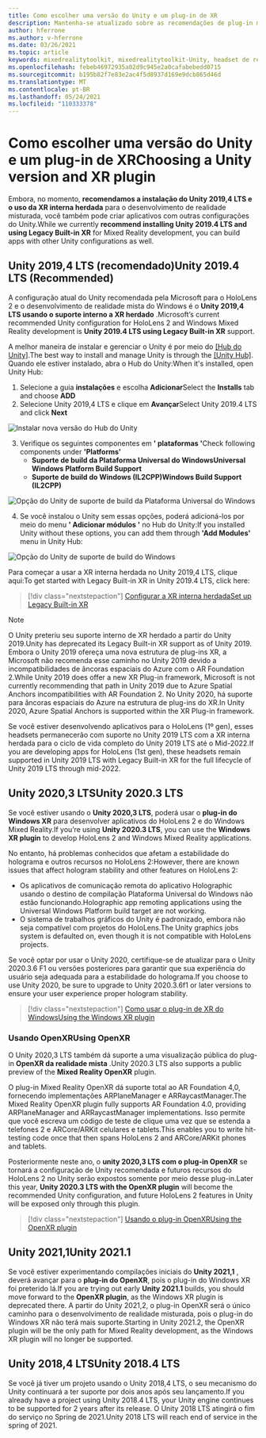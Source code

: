 ```yaml
---
title: Como escolher uma versão do Unity e um plug-in de XR
description: Mantenha-se atualizado sobre as recomendações de plug-in mais recentes do Unity e do XR para o desenvolvimento de aplicativos do HoloLens.
author: hferrone
ms.author: v-hferrone
ms.date: 03/26/2021
ms.topic: article
keywords: mixedrealitytoolkit, mixedrealitytoolkit-Unity, headset de realidade misturada, headset de realidade mista do Windows, headset da realidade virtual, Unity
ms.openlocfilehash: febeb46972935a02d9c945e2a0cafabebedd0715
ms.sourcegitcommit: b195b82f7e83e2ac4f5d8937d169e9dcb865d46d
ms.translationtype: MT
ms.contentlocale: pt-BR
ms.lasthandoff: 05/24/2021
ms.locfileid: "110333378"
---
```

# <a name="choosing-a-unity-version-and-xr-plugin"></a><span data-ttu-id="dbfda-104">Como escolher uma versão do Unity e um plug-in de XR</span><span class="sxs-lookup"><span data-stu-id="dbfda-104">Choosing a Unity version and XR plugin</span></span>

<span data-ttu-id="dbfda-105">Embora, no momento, **recomendamos a instalação do Unity 2019,4 LTS e o uso da XR interna herdada** para o desenvolvimento de realidade misturada, você também pode criar aplicativos com outras configurações do Unity.</span><span class="sxs-lookup"><span data-stu-id="dbfda-105">While we currently **recommend installing Unity 2019.4 LTS and using Legacy Built-in XR** for Mixed Reality development, you can build apps with other Unity configurations as well.</span></span>

## <a name="unity-20194-lts-recommended"></a><span data-ttu-id="dbfda-106">Unity 2019,4 LTS (recomendado)</span><span class="sxs-lookup"><span data-stu-id="dbfda-106">Unity 2019.4 LTS (Recommended)</span></span>

<span data-ttu-id="dbfda-107">A configuração atual do Unity recomendada pela Microsoft para o HoloLens 2 e o desenvolvimento de realidade mista do Windows é o **Unity 2019,4 LTS usando o suporte interno a XR herdado** .</span><span class="sxs-lookup"><span data-stu-id="dbfda-107">Microsoft’s current recommended Unity configuration for HoloLens 2 and Windows Mixed Reality development is **Unity 2019.4 LTS using Legacy Built-in XR** support.</span></span>

<span data-ttu-id="dbfda-108">A melhor maneira de instalar e gerenciar o Unity é por meio do <a href="https://unity3d.com/get-unity/download" target="_blank">[Hub do Unity]</a>.</span><span class="sxs-lookup"><span data-stu-id="dbfda-108">The best way to install and manage Unity is through the <a href="https://unity3d.com/get-unity/download" target="_blank">[Unity Hub]</a>.</span></span> <span data-ttu-id="dbfda-109">Quando ele estiver instalado, abra o Hub do Unity:</span><span class="sxs-lookup"><span data-stu-id="dbfda-109">When it's installed, open Unity Hub:</span></span>

1. <span data-ttu-id="dbfda-110">Selecione a guia **instalações** e escolha **Adicionar**</span><span class="sxs-lookup"><span data-stu-id="dbfda-110">Select the **Installs** tab and choose **ADD**</span></span>
2. <span data-ttu-id="dbfda-111">Selecione Unity 2019,4 LTS e clique em **Avançar**</span><span class="sxs-lookup"><span data-stu-id="dbfda-111">Select Unity 2019.4 LTS and click **Next**</span></span>

![Instalar nova versão do Hub do Unity](images/unity-hub-img-01.png)

3. <span data-ttu-id="dbfda-113">Verifique os seguintes componentes em **' plataformas '**</span><span class="sxs-lookup"><span data-stu-id="dbfda-113">Check following components under **'Platforms'**</span></span>
    * <span data-ttu-id="dbfda-114">**Suporte de build da Plataforma Universal do Windows**</span><span class="sxs-lookup"><span data-stu-id="dbfda-114">**Universal Windows Platform Build Support**</span></span> 
    * <span data-ttu-id="dbfda-115">**Suporte de build do Windows (IL2CPP)**</span><span class="sxs-lookup"><span data-stu-id="dbfda-115">**Windows Build Support (IL2CPP)**</span></span>

![Opção do Unity de suporte de build da Plataforma Universal do Windows](../images/Unity_Install_Option_UWP.png)

4. <span data-ttu-id="dbfda-117">Se você instalou o Unity sem essas opções, poderá adicioná-los por meio do menu **' Adicionar módulos '** no Hub do Unity:</span><span class="sxs-lookup"><span data-stu-id="dbfda-117">If you installed Unity without these options, you can add them through **'Add Modules'** menu in Unity Hub:</span></span>

![Opção do Unity de suporte de build do Windows](../images/Unity_Install_Option_UWP2.png)

<span data-ttu-id="dbfda-119">Para começar a usar a XR interna herdada no Unity 2019,4 LTS, clique aqui:</span><span class="sxs-lookup"><span data-stu-id="dbfda-119">To get started with Legacy Built-in XR in Unity 2019.4 LTS, click here:</span></span>

> [!div class="nextstepaction"]
> [<span data-ttu-id="dbfda-120">Configurar a XR interna herdada</span><span class="sxs-lookup"><span data-stu-id="dbfda-120">Set up Legacy Built-in XR</span></span>](legacy-xr-support.md)

> [!NOTE]
> <span data-ttu-id="dbfda-121">O Unity preteriu seu suporte interno de XR herdado a partir do Unity 2019.</span><span class="sxs-lookup"><span data-stu-id="dbfda-121">Unity has deprecated its Legacy Built-in XR support as of Unity 2019.</span></span>  <span data-ttu-id="dbfda-122">Embora o Unity 2019 ofereça uma nova estrutura de plug-ins XR, a Microsoft não recomenda esse caminho no Unity 2019 devido a incompatibilidades de âncoras espaciais do Azure com o AR Foundation 2.</span><span class="sxs-lookup"><span data-stu-id="dbfda-122">While Unity 2019 does offer a new XR Plug-in framework, Microsoft is not currently recommending that path in Unity 2019 due to Azure Spatial Anchors incompatibilities with AR Foundation 2.</span></span>  <span data-ttu-id="dbfda-123">No Unity 2020, há suporte para âncoras espaciais do Azure na estrutura de plug-ins do XR.</span><span class="sxs-lookup"><span data-stu-id="dbfda-123">In Unity 2020, Azure Spatial Anchors is supported within the XR Plug-in framework.</span></span>

<span data-ttu-id="dbfda-124">Se você estiver desenvolvendo aplicativos para o HoloLens (1º gen), esses headsets permanecerão com suporte no Unity 2019 LTS com a XR interna herdada para o ciclo de vida completo do Unity 2019 LTS até o Mid-2022.</span><span class="sxs-lookup"><span data-stu-id="dbfda-124">If you are developing apps for HoloLens (1st gen), these headsets remain supported in Unity 2019 LTS with Legacy Built-in XR for the full lifecycle of Unity 2019 LTS through mid-2022.</span></span>

## <a name="unity-20203-lts"></a><span data-ttu-id="dbfda-125">Unity 2020,3 LTS</span><span class="sxs-lookup"><span data-stu-id="dbfda-125">Unity 2020.3 LTS</span></span> 

<span data-ttu-id="dbfda-126">Se você estiver usando o **Unity 2020,3 LTS**, poderá usar o **plug-in do Windows XR** para desenvolver aplicativos do HoloLens 2 e do Windows Mixed Reality.</span><span class="sxs-lookup"><span data-stu-id="dbfda-126">If you’re using **Unity 2020.3 LTS**, you can use the **Windows XR plugin** to develop HoloLens 2 and Windows Mixed Reality applications.</span></span>

<span data-ttu-id="dbfda-127">No entanto, há problemas conhecidos que afetam a estabilidade do holograma e outros recursos no HoloLens 2:</span><span class="sxs-lookup"><span data-stu-id="dbfda-127">However, there are known issues that affect hologram stability and other features on HoloLens 2:</span></span> 

* <span data-ttu-id="dbfda-128">Os aplicativos de comunicação remota do aplicativo Holographic usando o destino de compilação Plataforma Universal do Windows não estão funcionando.</span><span class="sxs-lookup"><span data-stu-id="dbfda-128">Holographic app remoting applications using the Universal Windows Platform build target are not working.</span></span>
* <span data-ttu-id="dbfda-129">O sistema de trabalhos gráficos do Unity é padronizado, embora não seja compatível com projetos do HoloLens.</span><span class="sxs-lookup"><span data-stu-id="dbfda-129">The Unity graphics jobs system is defaulted on, even though it is not compatible with HoloLens projects.</span></span>

<span data-ttu-id="dbfda-130">Se você optar por usar o Unity 2020, certifique-se de atualizar para o Unity 2020.3.6 F1 ou versões posteriores para garantir que sua experiência do usuário seja adequada para a estabilidade do holograma.</span><span class="sxs-lookup"><span data-stu-id="dbfda-130">If you choose to use Unity 2020, be sure to upgrade to Unity 2020.3.6f1 or later versions to ensure your user experience proper hologram stability.</span></span>

> [!div class="nextstepaction"]
> [<span data-ttu-id="dbfda-131">Como usar o plug-in de XR do Windows</span><span class="sxs-lookup"><span data-stu-id="dbfda-131">Using the Windows XR plugin</span></span>](windows-xr-plugin.md)

### <a name="using-openxr"></a><span data-ttu-id="dbfda-132">Usando OpenXR</span><span class="sxs-lookup"><span data-stu-id="dbfda-132">Using OpenXR</span></span>

<span data-ttu-id="dbfda-133">O Unity 2020,3 LTS também dá suporte a uma visualização pública do plug-in **OpenXR da realidade mista** .</span><span class="sxs-lookup"><span data-stu-id="dbfda-133">Unity 2020.3 LTS also supports a public preview of the **Mixed Reality OpenXR** plugin.</span></span>

<span data-ttu-id="dbfda-134">O plug-in Mixed Reality OpenXR dá suporte total ao AR Foundation 4,0, fornecendo implementações ARPlaneManager e ARRaycastManager.</span><span class="sxs-lookup"><span data-stu-id="dbfda-134">The Mixed Reality OpenXR plugin fully supports AR Foundation 4.0, providing ARPlaneManager and ARRaycastManager implementations.</span></span> <span data-ttu-id="dbfda-135">Isso permite que você escreva um código de teste de clique uma vez que se estenda a telefones 2 e ARCore/ARKit celulares e tablets.</span><span class="sxs-lookup"><span data-stu-id="dbfda-135">This enables you to write hit-testing code once that then spans HoloLens 2 and ARCore/ARKit phones and tablets.</span></span> 

<span data-ttu-id="dbfda-136">Posteriormente neste ano, o **unity 2020,3 LTS com o plug-in OpenXR** se tornará a configuração de Unity recomendada e futuros recursos do HoloLens 2 no Unity serão expostos somente por meio desse plug-in.</span><span class="sxs-lookup"><span data-stu-id="dbfda-136">Later this year, **Unity 2020.3 LTS with the OpenXR plugin** will become the recommended Unity configuration, and future HoloLens 2 features in Unity will be exposed only through this plugin.</span></span>

> [!div class="nextstepaction"]
> [<span data-ttu-id="dbfda-137">Usando o plug-in OpenXR</span><span class="sxs-lookup"><span data-stu-id="dbfda-137">Using the OpenXR plugin</span></span>](openxr-getting-started.md)

## <a name="unity-20211"></a><span data-ttu-id="dbfda-138">Unity 2021,1</span><span class="sxs-lookup"><span data-stu-id="dbfda-138">Unity 2021.1</span></span>

<span data-ttu-id="dbfda-139">Se você estiver experimentando compilações iniciais do **Unity 2021,1** , deverá avançar para o **plug-in do OpenXR**, pois o plug-in do Windows XR foi preterido lá.</span><span class="sxs-lookup"><span data-stu-id="dbfda-139">If you are trying out early **Unity 2021.1** builds, you should move forward to the **OpenXR plugin**, as the Windows XR plugin is deprecated there.</span></span>  <span data-ttu-id="dbfda-140">A partir do Unity 2021,2, o plug-in OpenXR será o único caminho para o desenvolvimento de realidade misturada, pois o plug-in do Windows XR não terá mais suporte.</span><span class="sxs-lookup"><span data-stu-id="dbfda-140">Starting in Unity 2021.2, the OpenXR plugin will be the only path for Mixed Reality development, as the Windows XR plugin will no longer be supported.</span></span>

## <a name="unity-20184-lts"></a><span data-ttu-id="dbfda-141">Unity 2018,4 LTS</span><span class="sxs-lookup"><span data-stu-id="dbfda-141">Unity 2018.4 LTS</span></span>

<span data-ttu-id="dbfda-142">Se você já tiver um projeto usando o Unity 2018,4 LTS, o seu mecanismo do Unity continuará a ter suporte por dois anos após seu lançamento.</span><span class="sxs-lookup"><span data-stu-id="dbfda-142">If you already have a project using Unity 2018.4 LTS, your Unity engine continues to be supported for 2 years after its release.</span></span>  <span data-ttu-id="dbfda-143">O Unity 2018 LTS atingirá o fim do serviço no Spring de 2021.</span><span class="sxs-lookup"><span data-stu-id="dbfda-143">Unity 2018 LTS will reach end of service in the spring of 2021.</span></span>
